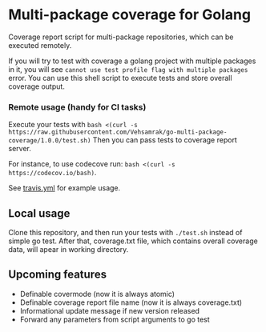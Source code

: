 # Multi-package coverage for Golang
Coverage report script for multi-package repositories, which can be executed remotely.

If you will try to test with coverage a golang project with multiple packages in it, you will see `cannot use test profile flag with multiple packages` error. You can use this shell script to execute tests and store overall coverage output.

### Remote usage (handy for CI tasks)
Execute your tests with `bash <(curl -s https://raw.githubusercontent.com/Vehsamrak/go-multi-package-coverage/1.0.0/test.sh)`
Then you can pass tests to coverage report server. 

For instance, to use codecove run: `bash <(curl -s https://codecov.io/bash)`.


See [travis.yml](https://github.com/Vehsamrak/genetics/blob/master/.travis.yml) for example usage.

## Local usage
Clone this repository, and then run your tests with `./test.sh` instead of simple go test.
After that, coverage.txt file, which contains overall coverage data, will apear in working directory.

## Upcoming features

* Definable covermode (now it is always atomic)
* Definable coverage report file name (now it is always coverage.txt)
* Informational update message if new version released
* Forward any parameters from script arguments to go test
